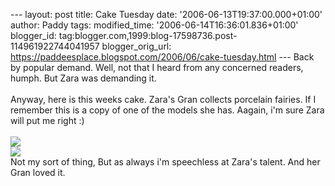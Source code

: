 \-\-- layout: post title: Cake Tuesday date:
\'2006-06-13T19:37:00.000+01:00\' author: Paddy tags: modified\_time:
\'2006-06-14T16:36:01.836+01:00\' blogger\_id:
tag:blogger.com,1999:blog-17598736.post-114961922744041957
blogger\_orig\_url:
https://paddeesplace.blogspot.com/2006/06/cake-tuesday.html \-\-- Back
by popular demand. Well, not that I heard from any concerned readers,
humph. But Zara was demanding it.\
\
Anyway, here is this weeks cake. Zara\'s Gran collects porcelain
fairies. If I remember this is a copy of one of the models she has.
Aagain, i\'m sure Zara will put me right :)\
\
[![](https://photos1.blogger.com/blogger/7081/1699/320/Fairy%20Cake.3.jpg)](https://photos1.blogger.com/blogger/7081/1699/1600/Fairy%20Cake.3.jpg)\
[![](https://photos1.blogger.com/blogger/7081/1699/320/Fairy.3.jpg)](https://photos1.blogger.com/blogger/7081/1699/1600/Fairy.3.jpg)\
Not my sort of thing, But as always i\'m speechless at Zara\'s talent.
And her Gran loved it.
